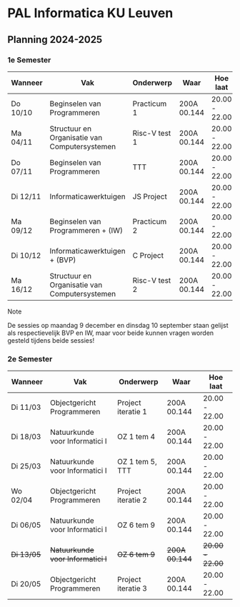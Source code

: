 # PAL Informatica KU Leuven

## Planning 2024-2025

### 1e Semester

| Wanneer  | Vak                                           | Onderwerp             | Waar        | Hoe laat      |
|----------|-----------------------------------------------|-----------------------|-------------|---------------|
| Do 10/10 | Beginselen van Programmeren                   | Practicum 1           | 200A 00.144 | 20.00 - 22.00 |
| Ma 04/11 | Structuur en Organisatie van Computersystemen | Risc-V test 1         | 200A 00.144 | 20.00 - 22.00 |
| Do 07/11 | Beginselen van Programmeren                   | TTT                   | 200A 00.144 | 20.00 - 22.00 |
| Di 12/11 | Informaticawerktuigen                         | JS Project            | 200A 00.144 | 20.00 - 22.00 |
| Ma 09/12 | Beginselen van Programmeren + (IW)            | Practicum 2           | 200A 00.144 | 20.00 - 22.00 |
| Di 10/12 | Informaticawerktuigen + (BVP)                 | C Project             | 200A 00.144 | 20.00 - 22.00 |
| Ma 16/12 | Structuur en Organisatie van Computersystemen | Risc-V test 2         | 200A 00.144 | 20.00 - 22.00 |

> [!NOTE]  
> De sessies op maandag 9 december en dinsdag 10 september staan gelijst als respectievelijk BVP en IW, maar voor beide kunnen vragen worden gesteld tijdens beide sessies!

### 2e Semester

| Wanneer  | Vak                                           | Onderwerp             | Waar        | Hoe laat      |
|----------|-----------------------------------------------|-----------------------|-------------|---------------|
| Di 11/03 | Objectgericht Programmeren                    | Project iteratie 1    | 200A 00.144 | 20.00 - 22.00 |
| Di 18/03 | Natuurkunde voor Informatici I                | OZ 1 tem 4            | 200A 00.144 | 20.00 - 22.00 |
| Di 25/03 | Natuurkunde voor Informatici I                | OZ 1 tem 5, TTT       | 200A 00.144 | 20.00 - 22.00 |
| Wo 02/04 | Objectgericht Programmeren                    | Project iteratie 2    | 200A 00.144 | 20.00 - 22.00 |
| Di 06/05 | Natuurkunde voor Informatici I                | OZ 6 tem 9            | 200A 00.144 | 20.00 - 22.00 |
| ~~Di 13/05~~ | ~~Natuurkunde voor Informatici I~~                | ~~OZ 6 tem 9~~            | ~~200A 00.144~~ | ~~20.00 - 22.00~~ |
| Di 20/05 | Objectgericht Programmeren                    | Project iteratie 3    | 200A 00.144 | 20.00 - 22.00 |

